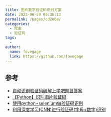 ```yaml
---
title: 图片数字验证码识别方案
date: 2023-06-29 09:36:13
permalink: /pages/cd2e6e/
categories:
  - 爬虫
  - 验证码
tags:
  - 
author: 
  name: fovegage
  link: https://github.com/fovegage
---
```

## 参考

- [自动识别验证码破解上学吧题目答案](https://guanqr.com/tech/computer/shangxueba-crack/)
- [【Python】识别图片验证码](http://ddrv.cn/a/197658)
- [使用python+selenium做验证码识别](https://www.cnblogs.com/youlanda/p/10978810.html)
- [利用深度学习(CNN)进行验证码(字母+数字)识别](https://blog.csdn.net/helen1313/article/details/102773435)